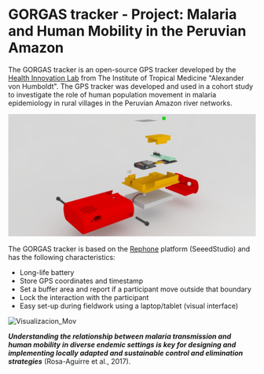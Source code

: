 # GORGAS tracker - Project: Malaria and Human Mobility in the Peruvian Amazon

The GORGAS tracker is an open-source GPS tracker developed by the [Health Innovation Lab](https://imtavh.cayetano.edu.pe/en/research/labs/health-innovation-laboratory.html) from The Institute of Tropical Medicine "Alexander von Humboldt". The GPS tracker was developed and used in a cohort study to investigate the role of human population movement in malaria epidemiology in rural villages in the Peruvian Amazon river networks.

![GORGAS tracker 3D model](images/gorgas_3D_v5_0.jpg)

The GORGAS tracker is based on the [Rephone](http://wiki.seeedstudio.com/RePhone/) platform (SeeedStudio) and has the following characteristics:
* Long-life battery
* Store GPS coordinates and timestamp
* Set a buffer area and report if a participant move outside that boundary
* Lock the interaction with the participant
* Easy set-up during fieldwork using a laptop/tablet (visual interface)

![Visualizacion_Mov](images/moveVis.gif)

***Understanding the relationship between malaria transmission and human mobility in diverse endemic settings is key for designing and implementing locally adapted and sustainable control and elimination strategies*** (Rosa-Aguirre et al., 2017).
